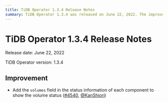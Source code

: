 ```yaml
---
title: TiDB Operator 1.3.4 Release Notes
summary: TiDB Operator 1.3.4 was released on June 22, 2022. The improvement in this version includes adding the 'volumes' field in the status information of each component to display the volume status.
---
```


# TiDB Operator 1.3.4 Release Notes

Release date: June 22, 2022

TiDB Operator version: 1.3.4

## Improvement

- Add the `volumes` field in the status information of each component to show the volume status ([#4540](https://github.com/pingcap/tidb-operator/pull/4540), [@KanShiori](https://github.com/KanShiori))

